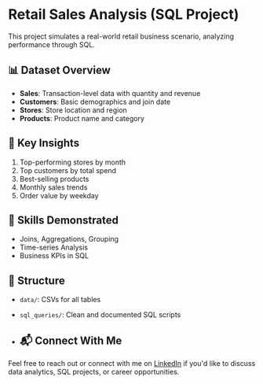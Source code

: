 # Retail Sales Analysis (SQL Project)

This project simulates a real-world retail business scenario, analyzing performance through SQL.

## 📊 Dataset Overview
- **Sales**: Transaction-level data with quantity and revenue
- **Customers**: Basic demographics and join date
- **Stores**: Store location and region
- **Products**: Product name and category

## 🧠 Key Insights
1. Top-performing stores by month
2. Top customers by total spend
3. Best-selling products
4. Monthly sales trends
5. Order value by weekday

## 🔧 Skills Demonstrated
- Joins, Aggregations, Grouping
- Time-series Analysis
- Business KPIs in SQL

## 📁 Structure
- `data/`: CSVs for all tables
- `sql_queries/`: Clean and documented SQL scripts

- ## 📬 Connect With Me

Feel free to reach out or connect with me on [LinkedIn](https://www.linkedin.com/in/adrianc62/) if you'd like to discuss data analytics, SQL projects, or career opportunities.
